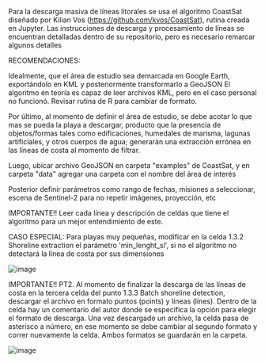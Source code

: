Para la descarga masiva de líneas litorales se usa el algoritmo CoastSat diseñado por Kilian Vos (https://github.com/kvos/CoastSat), rutina creada en Jupyter. Las instrucciones de descarga y procesamiento de líneas se encuentran detalladas dentro de su repositorio, pero es necesario remarcar algunos detalles

RECOMENDACIONES:

Idealmente, que el área de estudio sea demarcada en Google Earth, exportándolo en KML y posteriormente transformarlo a GeoJSON El algoritmo en teoría es capaz de leer archivos KML, pero en el caso personal no funcionó. Revisar rutina de R para cambiar de formato.

Por último, al momento de definir el área de estudio, se debe acotar lo que mas se pueda la playa a descargar, producto que la presencia de objetos/formas tales como edificaciones, humedales de marisma, lagunas artificiales, y otros cuerpos de agua; generarán una extracción errónea en las líneas de costa al momento de filtrar.

Luego, ubicar archivo GeoJSON en carpeta "examples" de CoastSat, y en carpeta "data" agregar una carpeta con el nombre del área de interés

Posterior definir parámetros como rango de fechas, misiones a seleccionar, escena de Sentinel-2 para no repetir imágenes, proyección, etc

IMPORTANTE!! Leer cada línea y descripción de celdas que tiene el algoritmo para un mejor entendimiento de este.

CASO ESPECIAL: Para playas muy pequeñas, modificar en la celda 1.3.2 Shoreline extraction el parámetro 'min_lenght_sl', si no el algoritmo no detectará la línea de costa por sus dimensiones

![image](https://github.com/MONCOSTA/shorelineprocessing/assets/166852064/e14dcdc3-39ce-4217-9a00-1759afdbc1bc)



IMPORTANTE!! PT2. Al momento de finalizar la descarga de las líneas de costa en la tercera celda del punto 1.3.3 Batch shoreline detection, descargar el archivo en formato puntos (points) y líneas (lines). Dentro de la celda hay un comentario del autor donde se especifica la opción para elegir el formato de descarga. Una vez descargado un archivo, la celda pasa de asterisco a número, en ese momento se debe cambiar al segundo formato y correr nuevamente la celda. Ambos formatos se guardarán en la carpeta.

![image](https://github.com/MONCOSTA/shorelineprocessing/assets/166852064/0946e8a6-42e3-4fc3-bdb6-79677a580b12)
